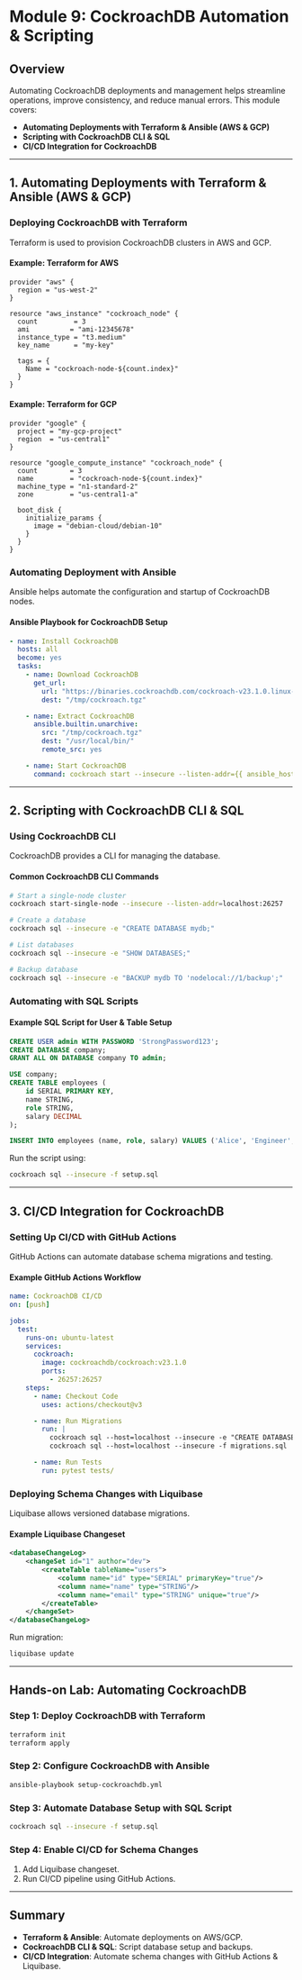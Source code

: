# Module 9: CockroachDB Automation & Scripting

## Overview
Automating CockroachDB deployments and management helps streamline operations, improve consistency, and reduce manual errors. This module covers:

- **Automating Deployments with Terraform & Ansible (AWS & GCP)**
- **Scripting with CockroachDB CLI & SQL**
- **CI/CD Integration for CockroachDB**

---

## 1. Automating Deployments with Terraform & Ansible (AWS & GCP)
### Deploying CockroachDB with Terraform
Terraform is used to provision CockroachDB clusters in AWS and GCP.

#### Example: Terraform for AWS
```hcl
provider "aws" {
  region = "us-west-2"
}

resource "aws_instance" "cockroach_node" {
  count         = 3
  ami          = "ami-12345678"
  instance_type = "t3.medium"
  key_name      = "my-key"

  tags = {
    Name = "cockroach-node-${count.index}"
  }
}
```

#### Example: Terraform for GCP
```hcl
provider "google" {
  project = "my-gcp-project"
  region  = "us-central1"
}

resource "google_compute_instance" "cockroach_node" {
  count        = 3
  name         = "cockroach-node-${count.index}"
  machine_type = "n1-standard-2"
  zone         = "us-central1-a"

  boot_disk {
    initialize_params {
      image = "debian-cloud/debian-10"
    }
  }
}
```

### Automating Deployment with Ansible
Ansible helps automate the configuration and startup of CockroachDB nodes.

#### Ansible Playbook for CockroachDB Setup
```yaml
- name: Install CockroachDB
  hosts: all
  become: yes
  tasks:
    - name: Download CockroachDB
      get_url:
        url: "https://binaries.cockroachdb.com/cockroach-v23.1.0.linux-amd64.tgz"
        dest: "/tmp/cockroach.tgz"

    - name: Extract CockroachDB
      ansible.builtin.unarchive:
        src: "/tmp/cockroach.tgz"
        dest: "/usr/local/bin/"
        remote_src: yes

    - name: Start CockroachDB
      command: cockroach start --insecure --listen-addr={{ ansible_host }}
```

---

## 2. Scripting with CockroachDB CLI & SQL
### Using CockroachDB CLI
CockroachDB provides a CLI for managing the database.

#### Common CockroachDB CLI Commands
```sh
# Start a single-node cluster
cockroach start-single-node --insecure --listen-addr=localhost:26257

# Create a database
cockroach sql --insecure -e "CREATE DATABASE mydb;"

# List databases
cockroach sql --insecure -e "SHOW DATABASES;"

# Backup database
cockroach sql --insecure -e "BACKUP mydb TO 'nodelocal://1/backup';"
```

### Automating with SQL Scripts
#### Example SQL Script for User & Table Setup
```sql
CREATE USER admin WITH PASSWORD 'StrongPassword123';
CREATE DATABASE company;
GRANT ALL ON DATABASE company TO admin;

USE company;
CREATE TABLE employees (
    id SERIAL PRIMARY KEY,
    name STRING,
    role STRING,
    salary DECIMAL
);

INSERT INTO employees (name, role, salary) VALUES ('Alice', 'Engineer', 90000);
```

Run the script using:
```sh
cockroach sql --insecure -f setup.sql
```

---

## 3. CI/CD Integration for CockroachDB
### Setting Up CI/CD with GitHub Actions
GitHub Actions can automate database schema migrations and testing.

#### Example GitHub Actions Workflow
```yaml
name: CockroachDB CI/CD
on: [push]

jobs:
  test:
    runs-on: ubuntu-latest
    services:
      cockroach:
        image: cockroachdb/cockroach:v23.1.0
        ports:
          - 26257:26257
    steps:
      - name: Checkout Code
        uses: actions/checkout@v3

      - name: Run Migrations
        run: |
          cockroach sql --host=localhost --insecure -e "CREATE DATABASE testdb;"
          cockroach sql --host=localhost --insecure -f migrations.sql

      - name: Run Tests
        run: pytest tests/
```

### Deploying Schema Changes with Liquibase
Liquibase allows versioned database migrations.

#### Example Liquibase Changeset
```xml
<databaseChangeLog>
    <changeSet id="1" author="dev">
        <createTable tableName="users">
            <column name="id" type="SERIAL" primaryKey="true"/>
            <column name="name" type="STRING"/>
            <column name="email" type="STRING" unique="true"/>
        </createTable>
    </changeSet>
</databaseChangeLog>
```

Run migration:
```sh
liquibase update
```

---

## Hands-on Lab: Automating CockroachDB
### Step 1: Deploy CockroachDB with Terraform
```sh
terraform init
terraform apply
```

### Step 2: Configure CockroachDB with Ansible
```sh
ansible-playbook setup-cockroachdb.yml
```

### Step 3: Automate Database Setup with SQL Script
```sh
cockroach sql --insecure -f setup.sql
```

### Step 4: Enable CI/CD for Schema Changes
1. Add Liquibase changeset.
2. Run CI/CD pipeline using GitHub Actions.

---

## Summary
- **Terraform & Ansible**: Automate deployments on AWS/GCP.
- **CockroachDB CLI & SQL**: Script database setup and backups.
- **CI/CD Integration**: Automate schema changes with GitHub Actions & Liquibase.
